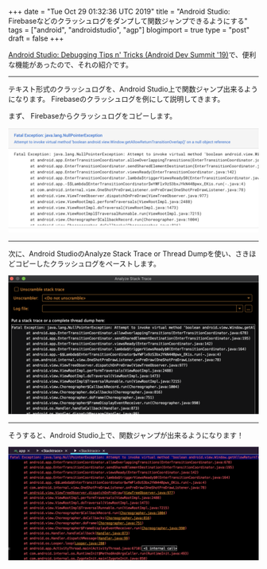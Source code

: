+++
date = "Tue Oct 29 01:32:36 UTC 2019"
title = "Android Studio: Firebaseなどのクラッシュログをダンプして関数ジャンプできるようにする"
tags = ["android", "androidstudio", "agp"]
blogimport = true
type = "post"
draft = false
+++

[Android Studio: Debugging Tips n' Tricks (Android Dev Summit '19)](https://youtu.be/rjlhSDhFwzM?t=1043)で、便利な機能があったので、それの紹介です。

---

テキスト形式のクラッシュログを、Android Studio上で関数ジャンプ出来るようになります。 Firebaseのクラッシュログを例にして説明してきます。

まず、 Firebaseからクラッシュログをコピーします。

<img src="/blog/android/agp/android-studio/firebase-crash-log.png" />

---

次に、Android StudioのAnalyze Stack Trace or Thread Dumpを使い、さきほどコピーしたクラッシュログをペーストします。

<img src="/blog/android/agp/android-studio/firebase-crash-log-android-studio.png" />

---

そうすると、Android Studio上で、関数ジャンプが出来るようになります！

<img src="/blog/android/agp/android-studio/firebase-crash-log-result.png" />
